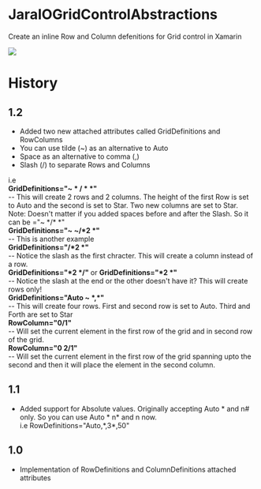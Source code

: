 # JaraIOGridControlAbstractions
Create an inline Row and Column defenitions for Grid control in Xamarin

![](https://pbs.twimg.com/media/EU93F1sU8AImkUg?format=png&name=large)

# History
## 1.2
* Added two new attached attributes called GridDefinitions and RowColumns
* You can use tilde (~) as an alternative to Auto
* Space as an alternative to comma (,)
* Slash (/) to separate Rows and Columns

i.e  
**GridDefinitions="~ \* / \* \*"**  
-- This will create 2 rows and 2 columns. The height of the first Row is set to Auto and the second is set to Star. Two new columns are set to Star. Note: Doesn't matter if you added spaces before and after the Slash. So it can be ="~ \*/\* \*"  
**GridDefinitions="~ ~/\*2 \*"**  
-- This is another example  
**GridDefinitions="/\*2 \*"**  
-- Notice the slash as the first chracter. This will create a column instead of a row.  
**GridDefinitions="\*2 \*/"**  or **GridDefinitions="\*2 \*"**  
-- Notice the slash at the end or the other doesn't have it? This will create rows only!  
**GridDefinitions="Auto ~ \*,\*"**  
-- This will create four rows. First and second row is set to Auto. Third and Forth are set to Star  
**RowColumn="0/1"**  
-- Will set the current element in the first row of the grid and in second row of the grid.  
**RowColumn="0 2/1"**  
-- Will set the current element in the first row of the grid spanning upto the second and then it will place the element in the second column.

## 1.1
* Added support for Absolute values. Originally accepting Auto * and n# only. So you can use Auto * n* and n now.  
i.e RowDefinitions="Auto,\*,3*,50"

## 1.0
* Implementation of RowDefinitions and ColumnDefinitions attached attributes
